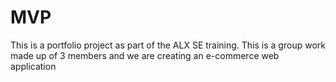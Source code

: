 # MVP
This is a portfolio project as part of the ALX SE training. This is a group work made up of 3 members and we are creating an e-commerce web application

